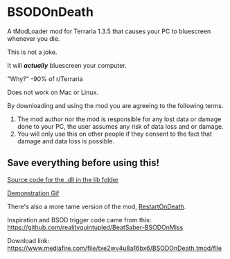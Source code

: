 # BSODOnDeath
A tModLoader mod for Terraria 1.3.5 that causes your PC to bluescreen whenever you die.

This is not a joke.

It will ***actually*** bluescreen your computer.

"Why?" -90% of r/Terraria

Does not work on Mac or Linux.

By downloading and using the mod you are agreeing to the following terms.
1. The mod author nor the mod is responsible for any lost data or damage done to your PC, the user assumes any risk of data loss and or damage.
2. You will only use this on other people if they consent to the fact that damage and data loss is possible.

## Save everything before using this!

[Source code for the .dll in the lib folder](https://hastebin.com/yeyugumiti.cs)

[Demonstration Gif](https://thumbs.gfycat.com/WhisperedNeighboringBuck-mobile.mp4)

There's also a more tame version of the mod, [RestartOnDeath](https://github.com/RZOK/RestartOnDeath).

Inspiration and BSOD trigger code came from this: https://github.com/realityquintupled/BeatSaber-BSODOnMiss

Download link: https://www.mediafire.com/file/txe2wv4u8a16bx6/BSODOnDeath.tmod/file

